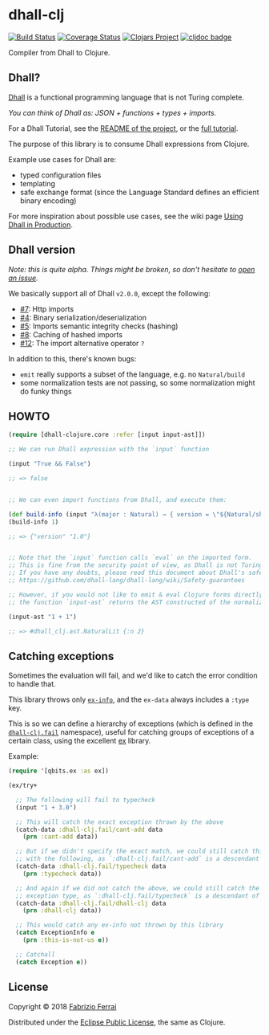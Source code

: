 # dhall-clj

[![Build Status](https://travis-ci.org/f-f/dhall-clj.svg?branch=master)](https://travis-ci.org/f-f/dhall-clj)
[![Coverage Status](https://coveralls.io/repos/github/f-f/dhall-clj/badge.svg?branch=master)](https://coveralls.io/github/f-f/dhall-clj?branch=master)
[![Clojars Project](https://img.shields.io/clojars/v/dhall-clj/dhall-clj.svg)](https://clojars.org/dhall-clj/dhall-clj)
[![cljdoc badge](https://cljdoc.xyz/badge/dhall-clj/dhall-clj)](https://cljdoc.xyz/d/dhall-clj/dhall-clj/CURRENT)

Compiler from Dhall to Clojure.

## Dhall?

[Dhall][dhall] is a functional programming language that is not Turing complete.

*You can think of Dhall as: JSON + functions + types + imports.*

For a Dhall Tutorial, see the [README of the project][dhall], or the [full tutorial][dhall-tutorial].

The purpose of this library is to consume Dhall expressions from Clojure.

Example use cases for Dhall are:
- typed configuration files
- templating
- safe exchange format (since the Language Standard defines an efficient binary encoding)

For more inspiration about possible use cases, see the wiki page
[Using Dhall in Production][dhall-production].

## Dhall version

*Note: this is quite alpha. Things might be broken, so don't hesitate to [open an issue][issues].*

We basically support all of Dhall `v2.0.0`, except the following:
- [#7](../../issues/7): Http imports
- [#4](../../issues/4): Binary serialization/deserialization
- [#5](../../issues/5): Imports semantic integrity checks (hashing)
- [#8](../../issues/8): Caching of hashed imports
- [#12](../../issues/12): The import alternative operator `?`

In addition to this, there's known bugs:
- `emit` really supports a subset of the language, e.g. no `Natural/build`
- some normalization tests are not passing, so some normalization might do funky things

## HOWTO

```clojure
(require [dhall-clojure.core :refer [input input-ast]])

;; We can run Dhall expression with the `input` function

(input "True && False")

;; => false


;; We can even import functions from Dhall, and execute them:

(def build-info (input "λ(major : Natural) → { version = \"${Natural/show major}.0\" }"))
(build-info 1)

;; => {"version" "1.0"}


;; Note that the `input` function calls `eval` on the imported form.
;; This is fine from the security point of view, as Dhall is not Turing Complete.
;; If you have any doubts, please read this document about Dhall's safety guarantees:
;; https://github.com/dhall-lang/dhall-lang/wiki/Safety-guarantees

;; However, if you would not like to emit & eval Clojure forms directly,
;; the function `input-ast` returns the AST constructed of the normalized expression:

(input-ast "1 + 1")

;; => #dhall_clj.ast.NaturalLit {:n 2}
```

## Catching exceptions

Sometimes the evaluation will fail, and we'd like to catch the error condition to handle that.

This library throws only [`ex-info`][ex-info], and the `ex-data` always includes a `:type` key.

This is so we can define a hierarchy of exceptions (which is defined in the [`dhall-clj.fail`][fail]
namespace), useful for catching groups of exceptions of a certain class, using the excellent [ex][ex]
library.

Example:

```clojure
(require '[qbits.ex :as ex])

(ex/try+

  ;; The following will fail to typecheck
  (input "1 + 3.0")

  ;; This will catch the exact exception thrown by the above
  (catch-data :dhall-clj.fail/cant-add data
    (prn :cant-add data))

  ;; But if we didn't specify the exact match, we could still catch this
  ;; with the following, as `:dhall-clj.fail/cant-add` is a descendant of `:dhall-clj.fail/typecheck`
  (catch-data :dhall-clj.fail/typecheck data
    (prn :typecheck data))

  ;; And again if we did not catch the above, we could still catch the "library-wide"
  ;; exception type, as `:dhall-clj.fail/typecheck` is a descendant of `:dhall-clj.fail/dhall-clj`
  (catch-data :dhall-clj.fail/dhall-clj data
    (prn :dhall-clj data))

  ;; This would catch any ex-info not thrown by this library
  (catch ExceptionInfo e
    (prn :this-is-not-us e))

  ;; Catchall
  (catch Exception e))
```

## License

Copyright © 2018 [Fabrizio Ferrai](http://twitter.com/fabferrai)

Distributed under the
[Eclipse Public License](http://www.eclipse.org/legal/epl-v10.html),
the same as Clojure.

[dhall]: https://github.com/dhall-lang/dhall-lang
[dhall-tutorial]: http://hackage.haskell.org/package/dhall-1.17.0/docs/Dhall-Tutorial.html
[dhall-production]: https://github.com/dhall-lang/dhall-lang/wiki/Dhall-in-production
[issues]: https://github.com/f-f/dhall-clj/issues
[ex]: https://github.com/mpenet/ex
[ex-info]: https://clojuredocs.org/clojure.core/ex-info
[fail]: ./src/dhall_clj/fail.clj
